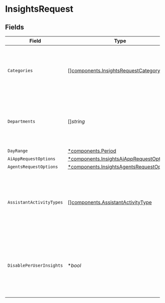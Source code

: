 # InsightsRequest


## Fields

| Field                                                                                                                     | Type                                                                                                                      | Required                                                                                                                  | Description                                                                                                               |
| ------------------------------------------------------------------------------------------------------------------------- | ------------------------------------------------------------------------------------------------------------------------- | ------------------------------------------------------------------------------------------------------------------------- | ------------------------------------------------------------------------------------------------------------------------- |
| `Categories`                                                                                                              | [][components.InsightsRequestCategory](../../models/components/insightsrequestcategory.md)                                | :heavy_check_mark:                                                                                                        | Categories of data requested. Request can include single or multiple types.                                               |
| `Departments`                                                                                                             | []*string*                                                                                                                | :heavy_minus_sign:                                                                                                        | Departments that the data is requested for. If this is empty, corresponds to whole company.                               |
| `DayRange`                                                                                                                | [*components.Period](../../models/components/period.md)                                                                   | :heavy_minus_sign:                                                                                                        | N/A                                                                                                                       |
| `AiAppRequestOptions`                                                                                                     | [*components.InsightsAiAppRequestOptions](../../models/components/insightsaiapprequestoptions.md)                         | :heavy_minus_sign:                                                                                                        | N/A                                                                                                                       |
| `AgentsRequestOptions`                                                                                                    | [*components.InsightsAgentsRequestOptions](../../models/components/insightsagentsrequestoptions.md)                       | :heavy_minus_sign:                                                                                                        | N/A                                                                                                                       |
| `AssistantActivityTypes`                                                                                                  | [][components.AssistantActivityType](../../models/components/assistantactivitytype.md)                                    | :heavy_minus_sign:                                                                                                        | Types of activity that should count in the definition of an Assistant Active User. Affects only insights for AI category. |
| `DisablePerUserInsights`                                                                                                  | **bool*                                                                                                                   | :heavy_minus_sign:                                                                                                        | If true, suppresses the generation of per-user Insights in the response. Default is false.                                |